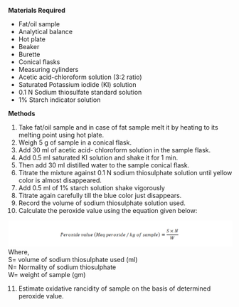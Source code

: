<b> Materials Required</b>

* Fat/oil sample
* Analytical balance
* Hot plate
* Beaker
* Burette
* Conical flasks
* Measuring cylinders
* Acetic acid-chloroform solution (3:2 ratio)
* Saturated Potassium iodide (KI) solution
* 0.1 N Sodium thiosulfate standard solution 
* 1% Starch indicator solution

<b> Methods </b> 
1. Take fat/oil sample and in case of fat sample melt it by heating to its melting point using hot plate.
2. Weigh 5 g of sample in a conical flask.
3. Add 30 ml of acetic acid- chloroform solution in the sample flask.
4. Add 0.5 ml saturated KI solution and shake it for 1 min.
5. Then add 30 ml distilled water to the sample conical flask.
6. Titrate the mixture against 0.1 N sodium thiosulphate solution until yellow color is almost disappeared.
7. Add 0.5 ml of 1% starch solution shake vigorously
8. Titrate again carefully till the blue color just disappears.
9. Record the volume of sodium thiosulphate solution used.
10. Calculate the peroxide value using the equation given below:

<img src="images/Formula PV.png" alt="Formula PV">
Where,</br>
   S= volume of sodium thiosulphate used (ml)</br>
   N= Normality of sodium thiosulphate</br>
   W= weight of sample (gm)</br>


11. Estimate oxidative rancidity of sample on the basis of determined peroxide value.
